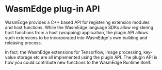 # WasmEdge plug-in API

WasmEdge provides a C++ based API for registering extension modules and host functions. While the WasmEdge language SDKs allow registering host functions from a host (wrapping) application, the plugin API allows such extensions to be incorporated into WasmEdge's own building and releasing process.

In fact, the WasmEdge extensions for Tensorflow, image processing, key-value storage etc are all implemented using the plugin API. The plugin API is how you could contribute new functions to the WasmEdge Runtime itself.

